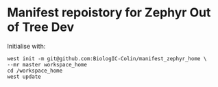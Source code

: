 # Manifest repoistory for Zephyr Out of Tree Dev

Initialise with:
```
west init -m git@github.com:BiologIC-Colin/manifest_zephyr_home \
--mr master workspace_home
cd /workspace_home
west update
```